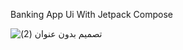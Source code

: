 Banking App Ui With Jetpack Compose 

![تصميم بدون عنوان (2)](https://github.com/user-attachments/assets/9a377ff5-335c-4e61-b6e9-7ebf61a2ca4f)
